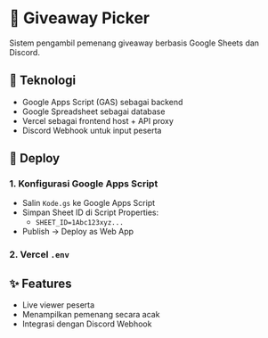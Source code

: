 # 🎁 Giveaway Picker

Sistem pengambil pemenang giveaway berbasis Google Sheets dan Discord.

## 🔧 Teknologi
- Google Apps Script (GAS) sebagai backend
- Google Spreadsheet sebagai database
- Vercel sebagai frontend host + API proxy
- Discord Webhook untuk input peserta

## 🚀 Deploy

### 1. Konfigurasi Google Apps Script
- Salin `Kode.gs` ke Google Apps Script
- Simpan Sheet ID di Script Properties:
  - `SHEET_ID=1Abc123xyz...`
- Publish → Deploy as Web App

### 2. Vercel `.env`

## ✨ Features
- Live viewer peserta
- Menampilkan pemenang secara acak
- Integrasi dengan Discord Webhook
